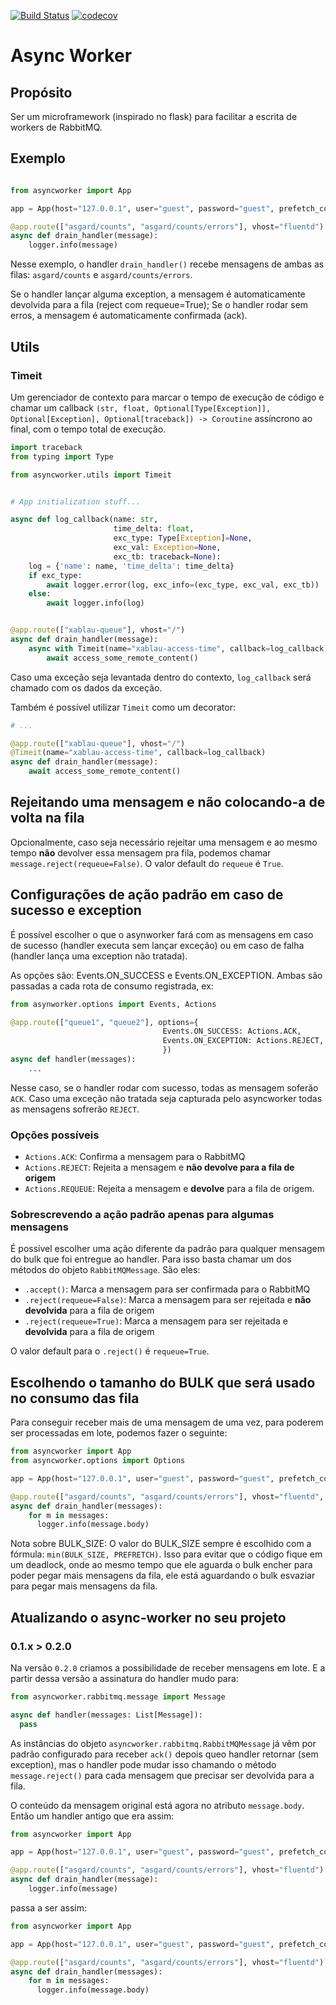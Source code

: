 
[![Build Status](https://travis-ci.org/B2W-BIT/async-worker.svg?branch=master)](https://travis-ci.org/B2W-BIT/async-worker)
[![codecov](https://codecov.io/gh/B2W-BIT/async-worker/branch/master/graph/badge.svg)](https://codecov.io/gh/B2W-BIT/async-worker)

# Async Worker

## Propósito

Ser um microframework (inspirado no flask) para facilitar a escrita de workers de RabbitMQ.


## Exemplo

```python

from asyncworker import App

app = App(host="127.0.0.1", user="guest", password="guest", prefetch_count=256)

@app.route(["asgard/counts", "asgard/counts/errors"], vhost="fluentd")
async def drain_handler(message):
    logger.info(message)

```

Nesse exemplo, o handler `drain_handler()` recebe mensagens de ambas as filas: `asgard/counts` e `asgard/counts/errors`.

Se o handler lançar alguma exception, a mensagem é automaticamente devolvida para a fila (reject com requeue=True);
Se o handler rodar sem erros, a mensagem é automaticamente confirmada (ack).

## Utils
### Timeit

Um gerenciador de contexto para marcar o tempo de execução de código e chamar
um callback `(str, float, Optional[Type[Exception]], Optional[Exception], Optional[traceback]) -> Coroutine` 
assíncrono ao final, com o tempo total de execução.

```python
import traceback
from typing import Type

from asyncworker.utils import Timeit


# App initialization stuff...

async def log_callback(name: str,
                       time_delta: float, 
                       exc_type: Type[Exception]=None, 
                       exc_val: Exception=None, 
                       exc_tb: traceback=None):
    log = {'name': name, 'time_delta': time_delta}
    if exc_type:
        await logger.error(log, exc_info=(exc_type, exc_val, exc_tb))
    else:
        await logger.info(log)


@app.route(["xablau-queue"], vhost="/")
async def drain_handler(message):
    async with Timeit(name="xablau-access-time", callback=log_callback):
        await access_some_remote_content()
```

Caso uma exceção seja levantada dentro do contexto, `log_callback` será chamado
com os dados da exceção.

Também é possível utilizar `Timeit` como um decorator:

```python
# ...

@app.route(["xablau-queue"], vhost="/")
@Timeit(name="xablau-access-time", callback=log_callback)
async def drain_handler(message):
    await access_some_remote_content()
```

## Rejeitando uma mensagem e não colocando-a de volta na fila

Opcionalmente, caso seja necessário rejeitar uma mensagem e ao mesmo tempo **não** devolver essa mensagem pra fila,
podemos chamar `message.reject(requeue=False)`. O valor default do `requeue` é `True`.

## Configurações de ação padrão em caso de sucesso e exception

É possível escolher o que o asynworker fará com as mensagens em caso de sucesso (handler executa sem lançar exceção)
ou em caso de falha (handler lança uma exception não tratada).

As opções são: Events.ON_SUCCESS e Events.ON_EXCEPTION. Ambas são passadas a cada rota de consumo registrada, ex:

```python
from asynworker.options import Events, Actions

@app.route(["queue1", "queue2"], options={
                                  Events.ON_SUCCESS: Actions.ACK,
                                  Events.ON_EXCEPTION: Actions.REJECT,
                                  })
async def handler(messages):
    ...
```

Nesse caso, se o handler rodar com sucesso, todas as mensagem soferão `ACK`. Caso uma exceção não tratada seja capturada
pelo asyncworker todas as mensagens sofrerão `REJECT`.

### Opções possíveis

 - `Actions.ACK`: Confirma a mensagem para o RabbitMQ
 - `Actions.REJECT`: Rejeita a mensagem e **não devolve para a fila de origem**
 - `Actions.REQUEUE`: Rejeita a mensagem e **devolve** para a fila de origem.

### Sobrescrevendo a ação padrão apenas para algumas mensagens

É possível escolher uma ação diferente da padrão para qualquer mensagem do bulk que foi entregue ao handler. Para isso
basta chamar um dos métodos do objeto `RabbitMQMessage`. São eles:

 - `.accept()`: Marca a mensagem para ser confirmada para o RabbitMQ
 - `.reject(requeue=False)`: Marca a mensagem para ser rejeitada e **não devolvida** para a fila de origem
 - `.reject(requeue=True)`: Marca a mensagem para ser rejeitada e **devolvida** para a fila de origem

O valor default para o `.reject()` é `requeue=True`.

## Escolhendo o tamanho do BULK que será usado no consumo das fila

Para conseguir receber mais de uma mensagem de uma vez, para poderem ser processadas em lote, podemos fazer o seguinte:

```python
from asyncworker import App
from asyncworker.options import Options

app = App(host="127.0.0.1", user="guest", password="guest", prefetch_count=256)

@app.route(["asgard/counts", "asgard/counts/errors"], vhost="fluentd", options={Options.BULK_SIZE: 1000})
async def drain_handler(messages):
    for m in messages:
      logger.info(message.body)

```

Nota sobre BULK_SIZE: O valor do BULK_SIZE sempre é escolhido com a fórmula: `min(BULK_SIZE, PREFRETCH)`. Isso para evitar que o código fique em um deadlock, onde ao mesmo tempo que ele aguarda o bulk encher para poder pegar mais mensagens da fila, ele está aguardando o bulk esvaziar para pegar mais mensagens da fila.
 
## Atualizando o async-worker no seu projeto

### 0.1.x > 0.2.0

Na versão `0.2.0` criamos a possibilidade de receber mensagens em lote. E a partir dessa versão
a assinatura do handler mudo para:

```python
from asyncworker.rabbitmq.message import Message

async def handler(messages: List[Message]):
  pass
```

As instâncias do objeto `asyncworker.rabbitmq.RabbitMQMessage` já vêm por padrão configurado para receber `ack()` 
depois queo handler retornar (sem exception), mas o handler pode mudar isso
chamando o método `message.reject()` para cada mensagem que precisar ser devolvida para a fila.

O conteúdo da mensagem original está agora no atributo `message.body`. Então um handler antigo que era assim:

```python
from asyncworker import App

app = App(host="127.0.0.1", user="guest", password="guest", prefetch_count=256)

@app.route(["asgard/counts", "asgard/counts/errors"], vhost="fluentd")
async def drain_handler(message):
    logger.info(message)

```

passa a ser assim:

```python
from asyncworker import App

app = App(host="127.0.0.1", user="guest", password="guest", prefetch_count=256)

@app.route(["asgard/counts", "asgard/counts/errors"], vhost="fluentd")
async def drain_handler(messages):
    for m in messages:
      logger.info(message.body)

```
